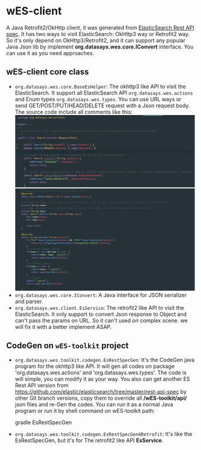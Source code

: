 wES-client
====

A Java Retrofit2/OkHttp client, it was generated from [ElasticSearch Rest API spec](https://github.com/elastic/elasticsearch/tree/master/rest-api-spec). It has two ways to visit ElasticSearch: OkHttp3 way or Retrofit2 way. So it's only depend on OkHttp3/Retrofit2, and it can support any popular Java Json lib by implement **org.datasays.wes.core.IConvert** interface. You can use it as you need approaches.

## wES-client core class

+ `org.datasays.wes.core.BaseEsHelper`: The okhttp3 like API to visit the ElasticSearch. It support all ElasticSearch API `org.datasays.wes.actions` and Enum types `org.datasays.wes.types`. You can use URL ways or send GET/POST/PUT/HEAD/DELETE request with a Json request body. The source code include all comments like this:
![Url Params](../docs/images/Api1.png "Url Params")
![Url Part, Request Body and supported HTTP methods](../docs/images/Api2.png  "Url Part, Request Body and supported HTTP methods")
+ `org.datasays.wes.core.IConvert`: A Java interface for JSON serializer and parser.
+ `org.datasays.wes.client.EsService`: The retrofit2 like API to visit the ElasticSearch. It only support to convert Json response to Object and can't pass the params on URL. So it can't used on complex scene. we will fix it with a better implement ASAP.

## CodeGen on `wES-toolkit` project
+ `org.datasays.wes.toolkit.codegen.EsRestSpecGen`: It's the CodeGen java program for the okhttp3 like API. It will gen all codes on package 'org.datasays.wes.actions' and 'org.datasays.wes.types'. The code is will simple, you can modify it as your way. You also can get another ES Rest API version from https://github.com/elastic/elasticsearch/tree/master/rest-api-spec by other Git branch versions, copy them to override all **/wES-toolkit/api/** json files and re-Gen the codes. You can run it as a normal Java program or run it by shell command on wES-toolkit path:

    gradle EsRestSpecGen

+ `org.datasays.wes.toolkit.codegen.EsRestSpecGen4Retrofit`: It's like the EsRestSpecGen, but it's for The retrofit2 like API **EsService**.

